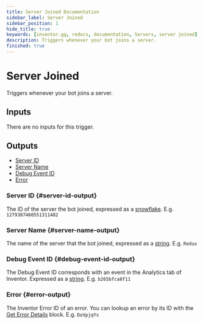 ```yaml
---
title: Server Joined Documentation
sidebar_label: Server Joined
sidebar_position: 1
hide_title: true
keywords: [inventor.gg, redocs, documentation, Servers, server joined]
description: Triggers whenever your bot joins a server.
finished: true
---
```

# Server Joined
Triggers whenever your bot joins a server.

## Inputs
There are no inputs for this trigger.


## Outputs

- [Server ID](#server-id-output)
- [Server Name](#server-name-output)
- [Debug Event ID](#debug-event-id-output)
- [Error](#error-output)

### Server ID {#server-id-output}
The ID of the server the bot joined, expressed as a [snowflake](/inventor-reference/types/string/snowflake). E.g. `1279387460551311482`
### Server Name {#server-name-output}
The name of the server that the bot joined, expressed as a [string](/inventor-reference/types/string). E.g. `Redux`

### Debug Event ID {#debug-event-id-output}
The Debug Event ID corresponds with an event in the Analytics tab of Inventor. Expressed as a [string](/inventor-reference/types/string). E.g. `b265bfca8f11`

### Error {#error-output}
The Inventor Error ID of an error. You can lookup an error by its ID with the [Get Error Details](/inventor-reference/blocks/utilities/get-error-details) block. E.g. `DoVpjqYs`